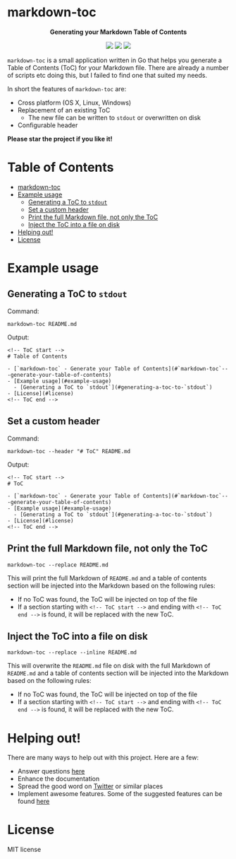# markdown-toc

<p align="center">
    <strong>Generating your Markdown Table of Contents</strong>
</p>

<p align="center">
    <a href="https://travis-ci.org/sebdah/markdown-toc"><img src="https://img.shields.io/travis/sebdah/markdown-toc.svg" /></a>
    <a href="https://github.com/sebdah/markdown-toc/issues"><img src="https://img.shields.io/github/issues/sebdah/markdown-toc.svg" /></a>
    <a href="https://github.com/sebdah/markdown-toc/blob/master/LICENSE"><img src="https://img.shields.io/github/license/sebdah/markdown-toc.svg" /></a>
</p>

`markdown-toc` is a small application written in Go that helps you generate a
Table of Contents (ToC) for your Markdown file. There are already a number of
scripts etc doing this, but I failed to find one that suited my needs.

In short the features of `markdown-toc` are:

- Cross platform (OS X, Linux, Windows)
- Replacement of an existing ToC
  - The new file can be written to `stdout` or overwritten on disk
- Configurable header

**Please star the project if you like it!**

<!-- ToC start -->
# Table of Contents

- [markdown-toc](#markdown-toc)
- [Example usage](#example-usage)
  - [Generating a ToC to `stdout`](#generating-a-toc-to-`stdout`)
  - [Set a custom header](#set-a-custom-header)
  - [Print the full Markdown file, not only the ToC](#print-the-full-markdown-file,-not-only-the-toc)
  - [Inject the ToC into a file on disk](#inject-the-toc-into-a-file-on-disk)
- [Helping out!](#helping-out!)
- [License](#license)
<!-- ToC end -->


# Example usage

## Generating a ToC to `stdout`

Command:

    markdown-toc README.md

Output:

    <!-- ToC start -->
    # Table of Contents

    - [`markdown-toc` - Generate your Table of Contents](#`markdown-toc`---generate-your-table-of-contents)
    - [Example usage](#example-usage)
      - [Generating a ToC to `stdout`](#generating-a-toc-to-`stdout`)
    - [License](#license)
    <!-- ToC end -->

## Set a custom header

Command:

    markdown-toc --header "# ToC" README.md

Output:

    <!-- ToC start -->
    # ToC

    - [`markdown-toc` - Generate your Table of Contents](#`markdown-toc`---generate-your-table-of-contents)
    - [Example usage](#example-usage)
      - [Generating a ToC to `stdout`](#generating-a-toc-to-`stdout`)
    - [License](#license)
    <!-- ToC end -->

## Print the full Markdown file, not only the ToC

    markdown-toc --replace README.md

This will print the full Markdown of `README.md` and a table of contents section
will be injected into the Markdown based on the following rules:

- If no ToC was found, the ToC will be injected on top of the file
- If a section starting with `<!-- ToC start -->` and ending with
  `<!-- ToC end -->` is found, it will be replaced with the new ToC.

## Inject the ToC into a file on disk

    markdown-toc --replace --inline README.md

This will overwrite the `README.md` file on disk with the full Markdown of
`README.md` and a table of contents section will be injected into the Markdown
based on the following rules:

- If no ToC was found, the ToC will be injected on top of the file
- If a section starting with `<!-- ToC start -->` and ending with
  `<!-- ToC end -->` is found, it will be replaced with the new ToC.

# Helping out!

There are many ways to help out with this project. Here are a few:

- Answer questions [here](https://github.com/sebdah/markdown-toc/issues)
- Enhance the documentation
- Spread the good word on [Twitter](https://twitter.com) or similar places
- Implement awesome features. Some of the suggested features can be found
  [here](https://github.com/sebdah/markdown-toc/issues)

# License

MIT license
